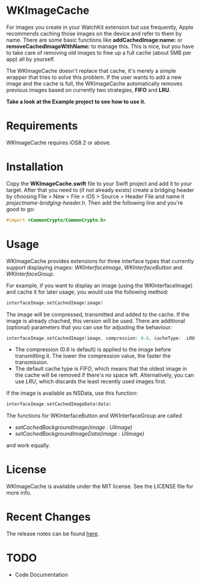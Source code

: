 # WKImageCache
For images you create in your WatchKit extension but use frequently, Apple recommends caching those images on the device and refer to them by name. There are some basic functions like **addCachedImage:name:** or **removeCachedImageWithName:** to manage this. This is nice, but you have to take care of removing old images to free up a full cache (about 5MB per app) all by yourself. 

The WKImageCache doesn't replace that cache, it's merely a simple wrapper that tries to solve this problem. If the user wants to add a new image and the cache is full, the WKImageCache automatically removes previous images based on currently two strategies, **FIFO** and **LRU**.

**Take a look at the Example project to see how to use it.**

# Requirements
WKImageCache requires iOS8.2 or above.

# Installation
Copy the **WKImageCache.swift** file to your Swift project and add it to your target. After that you need to (if not already exists) create a bridging header by choosing File > New > File > iOS > Source > Header File and name it *projectname-bridging-header.h*. Then add the following line and you're good to go:

```objective-c
#import <CommonCrypto/CommonCrypto.h>
```

# Usage
WKImageCache provides extensions for three interface types that currently support displaying images: *WKInterfaceImage*, *WKInterfaceButton* and *WKInterfaceGroup*.

For example, if you want to display an image (using the WKInterfaceImage) and cache it for later usage, you would use the following method:

```swift
interfaceImage.setCachedImage(image)
```

The image will be compressed, transmitted and added to the cache. If the image is already chached, this version will be used. There are additional (optional) parameters that you can use for adjusting the behaviour:

```swift
interfaceImage.setCachedImage(image, compression: 0.6, cacheType: .LRU)
```
* The compression (0.6 is default) is applied to the image before transmitting it. The lower the compression value, the faster the transmission.
* The default cache type is *FIFO*, which means that the oldest image in the cache will be removed if there's no space left. Alternatively, you can use *LRU*, which discards the least recently used images first. 

If the image is available as NSData, use this function:

```swift
interfaceImage.setCachedImageData(data)
```

The functions for WKInterfaceButton and WKInterfaceGroup are called 

- *setCachedBackgroundImage(image : UIImage)* 
- *setCachedBackgroundImageData(image : UIImage)* 

and work equally.

# License
WKImageCache is available under the MIT license. See the LICENSE file for more info.

# Recent Changes
The release notes can be found [here](https://github.com/mkoehnke/WKImageCache/releases).

# TODO
- Code Documentation